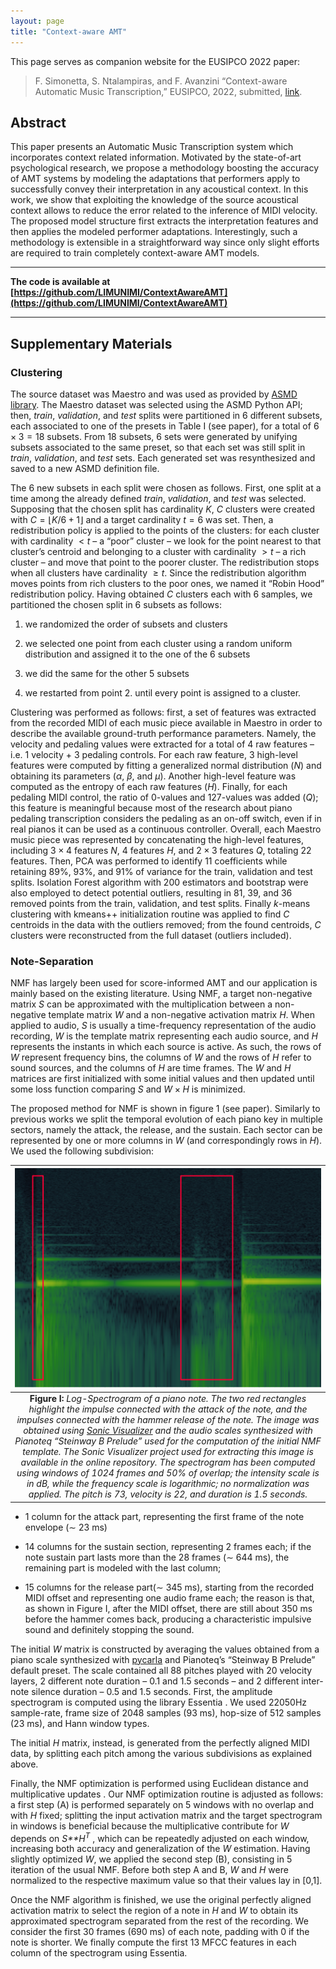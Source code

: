 ```yaml
---
layout: page
title: "Context-aware AMT"
---
```


This page serves as companion website for the EUSIPCO 2022 paper:

> F. Simonetta, S. Ntalampiras, and F. Avanzini “Context-aware Automatic Music Transcription,” EUSIPCO, 2022, submitted, [link]().

## Abstract

This paper presents an Automatic Music Transcription system which incorporates
context related information. Motivated by the state-of-art psychological
research, we propose a methodology boosting the accuracy of AMT systems by
modeling the adaptations that performers apply to 	successfully convey their
interpretation in any acoustical context. In this work, we show that exploiting
the knowledge of the source acoustical context allows to reduce the error
related to the inference of MIDI velocity. The proposed model structure first
extracts the interpretation features and then applies the modeled performer
adaptations. Interestingly, such a methodology is extensible in a
straightforward way since only slight efforts are required to train completely
context-aware AMT models.

---

**The code is available at [https://github.com/LIMUNIMI/ContextAwareAMT](https://github.com/LIMUNIMI/ContextAwareAMT)**

---

## Supplementary Materials

### Clustering

The source dataset was Maestro and was used as provided by [ASMD library](https://asmd.readthedocs.io/).
The Maestro dataset was selected using the
ASMD Python API; then, *train*, *validation*, and *test* splits were
partitioned in 6 different subsets, each associated to one of the
presets in Table I (see paper), for a total of
6 × 3 = 18 subsets. From 18 subsets, 6 sets were generated by unifying
subsets associated to the same preset, so that each set was still split
in *train*, *validation*, and *test* sets. Each generated set was
resynthesized and saved to a new ASMD definition file.

The 6 new subsets in each split were chosen as follows. First, one split
at a time among the already defined *train*, *validation*, and *test*
was selected. Supposing that the chosen split has cardinality *K*, *C*
clusters were created with *C* = ⌊*K*/6 + 1⌋ and a target cardinality
*t* = 6 was set. Then, a redistribution policy is applied to the points
of the clusters: for each cluster with cardinality  \< *t* – a “poor”
cluster – we look for the point nearest to that cluster’s centroid and
belonging to a cluster with cardinality  \> *t* – a rich cluster – and
move that point to the poorer cluster. The redistribution stops when all
clusters have cardinality  ≥ *t*. Since the redistribution algorithm
moves points from rich clusters to the poor ones, we named it “Robin
Hood” redistribution policy. Having obtained *C* clusters each with 6
samples, we partitioned the chosen split in 6 subsets as follows:

1.  we randomized the order of subsets and clusters

2.  <span id="item_first" label="item_first"></span> we selected one
    point from each cluster using a random uniform distribution and
    assigned it to the one of the 6 subsets

3.  we did the same for the other 5 subsets

4.  we restarted from point 2. until every point is
    assigned to a cluster.

Clustering was performed as follows: first, a set of features was
extracted from the recorded MIDI of each music piece available in
Maestro in order to describe the available ground-truth performance
parameters. Namely, the velocity and pedaling values were extracted for
a total of 4 raw features – i.e. 1 velocity + 3 pedaling controls. For
each raw feature, 3 high-level features were computed by fitting a
generalized normal distribution (*N*) and obtaining its parameters (*α*,
*β*, and *μ*). Another high-level feature was computed as the entropy of
each raw features (*H*). Finally, for each pedaling MIDI control, the
ratio of 0-values and 127-values was added (*Q*); this feature is
meaningful because most of the research about piano pedaling
transcription considers the pedaling as an on-off switch, even if in
real pianos it can be used as a continuous controller. Overall, each
Maestro music piece was represented by concatenating the high-level
features, including 3 × 4 features *N*, 4 features *H*, and 2 × 3
features *Q*, totaling 22 features. Then, PCA was performed to identify
11 coefficients while retaining 89%, 93%, and 91% of variance for the
train, validation and test splits. Isolation Forest algorithm with 200
estimators and bootstrap were also employed to detect potential
outliers, resulting in 81, 39, and 36 removed points from the train,
validation, and test splits. Finally *k*-means clustering with kmeans++
initialization routine was applied to find *C* centroids in the data
with the outliers removed; from the found centroids, *C* clusters were
reconstructed from the full dataset (outliers included).

### Note-Separation

NMF has largely been used for score-informed AMT  and our application is
mainly based on the existing literature. Using NMF, a target
non-negative matrix *S* can be approximated with the multiplication
between a non-negative template matrix *W* and a non-negative activation
matrix *H*. When applied to audio, *S* is usually a time-frequency
representation of the audio recording, *W* is the template matrix
representing each audio source, and *H* represents the instants in which
each source is active. As such, the rows of *W* represent frequency
bins, the columns of *W* and the rows of *H* refer to sound sources, and
the columns of *H* are time frames. The *W* and *H* matrices are first
initialized with some initial values and then updated until some loss
function comparing *S* and *W* × *H* is minimized.

The proposed method for NMF is shown in
figure 1 (see paper). Similarly to previous works  we split
the temporal evolution of each piano key in multiple sectors, namely the
attack, the release, and the sustain. Each sector can be represented by
one or more columns in *W* (and correspondingly rows in *H*). We used
the following subdivision:

| ![Note Analysis](/public/imgs/note.png) | 
|:--:| 
| __Figure I:__ *Log-Spectrogram of a piano note. The two red rectangles highlight the impulse connected with the attack of the note, and the impulses connected with the hammer release of the note. The image was obtained using [Sonic Visualizer](https://www.sonicvisualiser.org/) and the audio scales synthesized with Pianoteq “Steinway B Prelude” used for the computation of the initial NMF template. The Sonic Visualizer project used for extracting this image is available in the online repository. The spectrogram has been computed using windows of 1024 frames and 50% of overlap; the intensity scale is in dB, while the frequency scale is logarithmic; no normalization was applied. The pitch is 73, velocity is 22, and duration is 1.5 seconds.* |

-   1 column for the attack part, representing the first frame of the
    note envelope (∼ 23 ms)

-   14 columns for the sustain section, representing 2 frames each; if
    the note sustain part lasts more than the 28 frames (∼ 644 ms), the
    remaining part is modeled with the last column;

-   15 columns for the release part(∼ 345 ms), starting from the
    recorded MIDI offset and representing one audio frame each; the
    reason is that, as shown in Figure I, after the MIDI offset,
    there are still about 350 ms before the hammer comes back, producing
    a characteristic impulsive sound and definitely stopping the sound.

The initial *W* matrix is constructed by averaging the values obtained
from a piano scale synthesized with [pycarla](https://pycarla.readthedocs.io/) and Pianoteq’s “Steinway B
Prelude” default preset. The scale contained all 88 pitches played with
20 velocity layers, 2 different note duration – 0.1 and 1.5 seconds –
and 2 different inter-note silence duration – 0.5 and 1.5 seconds.
First, the amplitude spectrogram is computed using the library
Essentia . We used 22050Hz sample-rate, frame size of 2048 samples (93
ms), hop-size of 512 samples (23 ms), and Hann window types.

The initial *H* matrix, instead, is generated from the perfectly aligned
MIDI data, by splitting each pitch among the various subdivisions as
explained above.

Finally, the NMF optimization is performed using Euclidean distance and
multiplicative updates . Our NMF optimization routine is adjusted as
follows: a first step (A) is performed separately on 5 windows with no
overlap and with *H* fixed; splitting the input activation matrix and
the target spectrogram in windows is beneficial because the
multiplicative contribute for *W* depends on *S**H*<sup>*T*</sup> ,
which can be repeatedly adjusted on each window, increasing both
accuracy and generalization of the *W* estimation. Having slightly
optimized *W*, we applied the second step (B), consisting in 5 iteration
of the usual NMF. Before both step A and B, *W* and *H* were normalized
to the respective maximum value so that their values lay in \[0,1\].

Once the NMF algorithm is finished, we use the original perfectly
aligned activation matrix to select the region of a note in *H* and *W*
to obtain its approximated spectrogram separated from the rest of the
recording. We consider the first 30 frames (690 ms) of each note,
padding with 0 if the note is shorter. We finally compute the first 13
MFCC features in each column of the spectrogram using Essentia.
